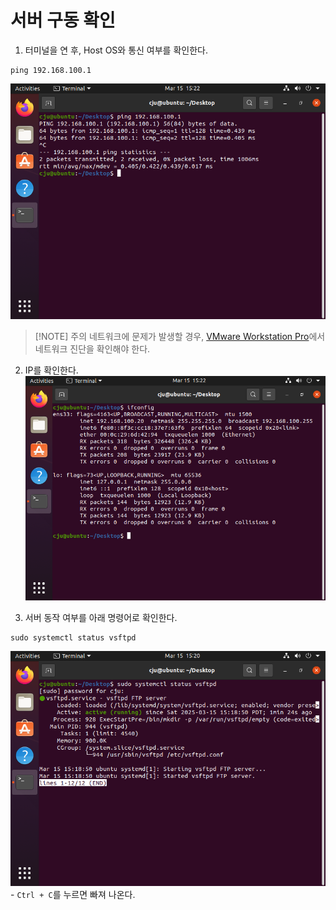 
# 서버 구동 확인
	
1. 터미널을 연 후, Host OS와 통신 여부를 확인한다.
```
ping 192.168.100.1
```
![](attachments/Pasted%20image%2020250316072254.png)

> [!NOTE] 주의
> 네트워크에 문제가 발생할 경우, [VMware Workstation Pro](../../utils/VMware%20Workstation%20Pro.md)에서 네트워크 진단을 확인해야 한다.

2. IP를 확인한다.
![](attachments/Pasted%20image%2020250316072328.png)

3. 서버 동작 여부를 아래 명령어로 확인한다.
```
sudo systemctl status vsftpd
```
![](attachments/Pasted%20image%2020250316072118.png)
		- `Ctrl + C`를 누르면 빠져 나온다.
	